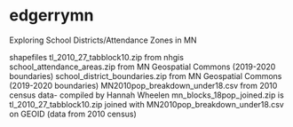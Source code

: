 # edgerrymn
Exploring School Districts/Attendance Zones in MN 


shapefiles 
tl_2010_27_tabblock10.zip from nhgis
school_attendance_areas.zip from MN Geospatial Commons (2019-2020 boundaries)
school_district_boundaries.zip from MN Geospatial Commons (2019-2020 boundaries)
MN2010pop_breakdown_under18.csv from 2010 census data- compiled by Hannah Wheelen
mn_blocks_18pop_joined.zip is tl_2010_27_tabblock10.zip  joined with MN2010pop_breakdown_under18.csv on GEOID (data from 2010 census) 